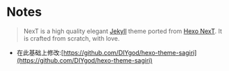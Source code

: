 # Notes

> NexT is a high quality elegant [Jekyll](https://jekyllrb.com) theme ported from [Hexo NexT](https://github.com/iissnan/hexo-theme-next). It is crafted from scratch, with love.

* 在此基础上修改:[https://github.com/DIYgod/hexo-theme-sagiri](https://github.com/DIYgod/hexo-theme-sagiri)